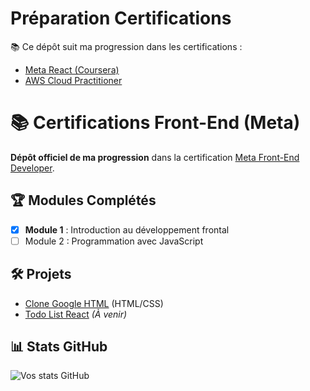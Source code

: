 # Préparation Certifications  
📚 Ce dépôt suit ma progression dans les certifications :  
- [Meta React (Coursera)](lien)  
- [AWS Cloud Practitioner](lien)  
# 📚 Certifications Front-End (Meta) 
**Dépôt officiel de ma progression** dans la certification [Meta Front-End Developer](https://www.coursera.org/professional-certificates/meta-front-end-developer).

## 🏆 Modules Complétés
- [x] **Module 1** : Introduction au développement frontal  
- [ ] Module 2 : Programmation avec JavaScript  

## 🛠 Projets
- [Clone Google HTML](https://github.com/LaghaOussama/clone-google-html) (HTML/CSS)  
- [Todo List React](https://github.com/LaghaOussama/react-todo) *(À venir)*  

## 📊 Stats GitHub
![Vos stats GitHub](https://github-readme-stats.vercel.app/api?username=LaghaOussama&show_icons=true)

